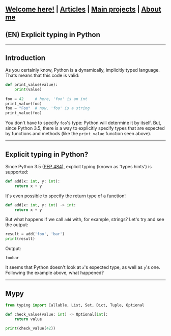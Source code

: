 ## [Welcome here!](https://vpenando.github.io) | [Articles](https://vpenando.github.io/articles.html) | [Main projects](https://vpenando.github.io/projects.html) | [About me](https://vpenando.github.io/about.html)

## (EN) Explicit typing in Python

---

Introduction
---
As you certainly know, Python is a dynamically, implicitly typed language. Thats means that this code is valid:
```py
def print_value(value):
    print(value)
    
foo = 42     # here, 'foo' is an int
print_value(foo)
foo = "Foo"  # now, 'foo' is a string
print_value(foo)
```
You don't have to specify `foo`'s type: Python will determine it by itself. But, since Python 3.5, there is a way to explicitly specify types that are expected by functions and methods (like the `print_value` function seen above).

---

Explicit typing in Python?
---
Since Python 3.5 ([PEP 484](https://www.python.org/dev/peps/pep-0484/)), explicit typing (known as 'types hints') is supported:
```py
def add(x: int, y: int):
    return x + y
```
It's even possible to specify the return type of a function!
```py
def add(x: int, y: int) -> int:
    return x + y
```
But what happens if we call `add` with, for example, strings? Let's try and see the output:
```py
result = add('foo', 'bar')
print(result)
```
Output:
```
foobar
```
It seems that Python doesn't look at `x`'s expected type, as well as `y`'s one. Following the example above, what happened?

---

Mypy
---

```py
from typing import Callable, List, Set, Dict, Tuple, Optional

def check_value(value: int) -> Optional[int]:
    return value

print(check_value(42))
```
